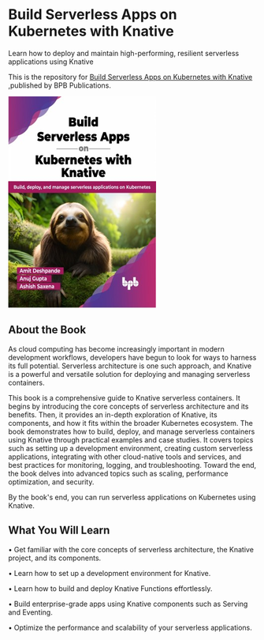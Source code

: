 # Build Serverless Apps on Kubernetes with Knative

Learn how to deploy and maintain high-performing, resilient serverless applications using Knative

This is the repository for [Build Serverless Apps on Kubernetes with Knative
](https://bpbonline.com/products/build-serverless-apps-on-kubernetes-with-knative?variant=42866964168904),published by BPB Publications.

<img src="9789355515797.jpg">

## About the Book
As cloud computing has become increasingly important in modern development workflows, developers have begun to look for ways to harness its full potential. Serverless architecture is one such approach, and Knative is a powerful and versatile solution for deploying and managing serverless containers.

This book is a comprehensive guide to Knative serverless containers. It begins by introducing the core concepts of serverless architecture and its benefits. Then, it provides an in-depth exploration of Knative, its components, and how it fits within the broader Kubernetes ecosystem. The book demonstrates how to build, deploy, and manage serverless containers using Knative through practical examples and case studies. It covers topics such as setting up a development environment, creating custom serverless applications, integrating with other cloud-native tools and services, and best practices for monitoring, logging, and troubleshooting. Toward the end, the book delves into advanced topics such as scaling, performance optimization, and security.

By the book's end, you can run serverless applications on Kubernetes using Knative.

## What You Will Learn
•  Get familiar with the core concepts of serverless architecture, the Knative project, and its components.

•  Learn how to set up a development environment for Knative.

•  Learn how to build and deploy Knative Functions effortlessly.

•  Build enterprise-grade apps using Knative components such as Serving and Eventing.

•  Optimize the performance and scalability of your serverless applications.
